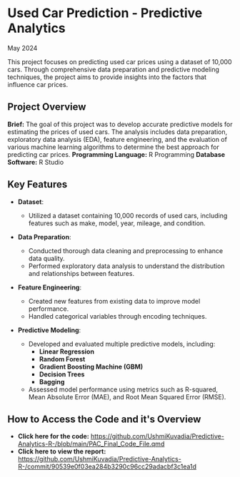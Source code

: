# Used Car Prediction - Predictive Analytics
May 2024

This project focuses on predicting used car prices using a dataset of 10,000 cars. Through comprehensive data preparation and predictive modeling techniques, the project aims to provide insights into the factors that influence car prices.

## Project Overview

**Brief:** The goal of this project was to develop accurate predictive models for estimating the prices of used cars. The analysis includes data preparation, exploratory data analysis (EDA), feature engineering, and the evaluation of various machine learning algorithms to determine the best approach for predicting car prices.
**Programming Language:** R Programming
**Database Software:** R Studio

## Key Features

- **Dataset**: 
  - Utilized a dataset containing 10,000 records of used cars, including features such as make, model, year, mileage, and condition.

- **Data Preparation**:
  - Conducted thorough data cleaning and preprocessing to enhance data quality.
  - Performed exploratory data analysis to understand the distribution and relationships between features.

- **Feature Engineering**:
  - Created new features from existing data to improve model performance.
  - Handled categorical variables through encoding techniques.

- **Predictive Modeling**:
  - Developed and evaluated multiple predictive models, including:
    - **Linear Regression**
    - **Random Forest**
    - **Gradient Boosting Machine (GBM)**
    - **Decision Trees**
    - **Bagging**
  - Assessed model performance using metrics such as R-squared, Mean Absolute Error (MAE), and Root Mean Squared Error (RMSE).

## How to Access the Code and it's Overview
- **Click here for the code:** https://github.com/UshmiKuvadia/Predictive-Analytics-R-/blob/main/PAC_Final_Code_File.qmd
- **Click here to view the report:** https://github.com/UshmiKuvadia/Predictive-Analytics-R-/commit/90539e0f03ea284b3290c96cc29adacbf3c1ea1d
